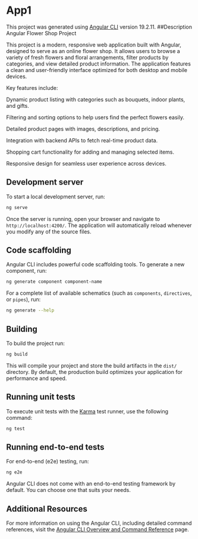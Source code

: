 # App1

This project was generated using [Angular CLI](https://github.com/angular/angular-cli) version 19.2.11.
##Description
Angular Flower Shop Project

This project is a modern, responsive web application built with Angular, designed to serve as an online flower shop. It allows users to browse a variety of fresh flowers and floral arrangements, filter products by categories, and view detailed product information. The application features a clean and user-friendly interface optimized for both desktop and mobile devices.

Key features include:

Dynamic product listing with categories such as bouquets, indoor plants, and gifts.

Filtering and sorting options to help users find the perfect flowers easily.

Detailed product pages with images, descriptions, and pricing.

Integration with backend APIs to fetch real-time product data.

Shopping cart functionality for adding and managing selected items.

Responsive design for seamless user experience across devices.



## Development server

To start a local development server, run:

```bash
ng serve
```

Once the server is running, open your browser and navigate to `http://localhost:4200/`. The application will automatically reload whenever you modify any of the source files.

## Code scaffolding

Angular CLI includes powerful code scaffolding tools. To generate a new component, run:

```bash
ng generate component component-name
```

For a complete list of available schematics (such as `components`, `directives`, or `pipes`), run:

```bash
ng generate --help
```

## Building

To build the project run:

```bash
ng build
```

This will compile your project and store the build artifacts in the `dist/` directory. By default, the production build optimizes your application for performance and speed.

## Running unit tests

To execute unit tests with the [Karma](https://karma-runner.github.io) test runner, use the following command:

```bash
ng test
```

## Running end-to-end tests

For end-to-end (e2e) testing, run:

```bash
ng e2e
```

Angular CLI does not come with an end-to-end testing framework by default. You can choose one that suits your needs.

## Additional Resources

For more information on using the Angular CLI, including detailed command references, visit the [Angular CLI Overview and Command Reference](https://angular.dev/tools/cli) page.
